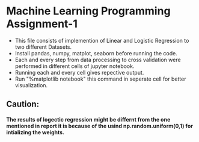 # Machine Learning Programming Assignment-1
* This file consists of implemention of Linear and Logistic Regression to two  different Datasets.
* Install pandas, numpy, matplot, seaborn before running the code.
* Each and every step from data processing to cross validation were performed in different cells of jupyter notebook.
* Running each and every cell gives repective output.
* Run "%matplotlib notebook" this command in seperate cell for better visualization.
## Caution: 
#### The results of logectic regression might be differnt from the one mentioned in report it is because of the usind np.random.uniform(0,1) for intializing the weights.
